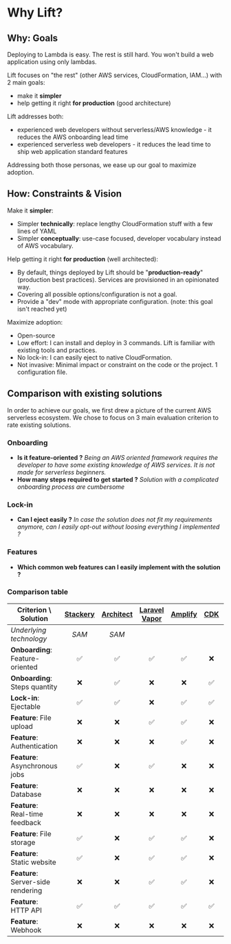 # Why Lift?

## Why: Goals

Deploying to Lambda is easy. The rest is still hard. You won't build a web application using only lambdas.

Lift focuses on "the rest" (other AWS services, CloudFormation, IAM…) with 2 main goals:

- make it **simpler**
- help getting it right **for production** (good architecture)

Lift addresses both:

- experienced web developers without serverless/AWS knowledge - it reduces the AWS onboarding lead time
- experienced serverless web developers - it reduces the lead time to ship web application standard features

Addressing both those personas, we ease up our goal to maximize adoption.

## How: Constraints & Vision

Make it **simpler**:

- Simpler **technically**: replace lengthy CloudFormation stuff with a few lines of YAML
- Simpler **conceptually**: use-case focused, developer vocabulary instead of AWS vocabulary.

Help getting it right **for production** (well architected):

- By default, things deployed by Lift should be "**production-ready**" (production best practices). Services are provisioned in an opinionated way.
- Covering all possible options/configuration is not a goal.
- Provide a "dev" mode with appropriate configuration. (note: this goal isn't reached yet)

Maximize adoption:

- Open-source
- Low effort: I can install and deploy in 3 commands. Lift is familiar with existing tools and practices.
- No lock-in: I can easily eject to native CloudFormation.
- Not invasive: Minimal impact or constraint on the code or the project. 1 configuration file.

## Comparison with existing solutions

In order to achieve our goals, we first drew a picture of the current AWS serverless ecosystem. We chose to focus on 3 main evaluation criterion to rate existing solutions.

### Onboarding

- **Is it feature-oriented ?** *Being an AWS oriented framework requires the developer to have some existing knowledge of AWS services. It is not made for serverless beginners.*
- **How many steps required to get started ?** *Solution with a complicated onboarding process are cumbersome*

### Lock-in

- **Can I eject easily ?** *In case the solution does not fit my requirements anymore, can I easily opt-out without loosing everything I implemented ?*

### Features

- **Which common web features can I easily implement with the solution ?**

### Comparison table

| Criterion \ Solution | [Stackery](https://www.stackery.io/) | [Architect](https://arc.codes/docs/en/guides/get-started/quickstart) | [Laravel Vapor](https://vapor.laravel.com/) | [Amplify](https://docs.amplify.aws/) | [CDK](https://aws.amazon.com/cdk/) | [SST](https://serverless-stack.com/) | [SLS](https://www.serverless.com/) | [SLS Components](https://www.serverless.com/components/) |
|---|:---:|:---:|:---:|:---:|:---:|:---:|:---:|:---:|
| *Underlying technology* | *SAM* | *SAM* | | | | *CDK* | *CFN* | |
| **Onboarding**: Feature-oriented | ✅ | ✅ | ✅ | ✅ | ❌ | ✅ | ❌ | ✅ |
| **Onboarding**: Steps quantity | ❌ | ✅ | ❌ | ❌ | ✅ | ✅ | ✅ | ✅ |
| **Lock-in**: Ejectable | ✅ | ✅ | ❌ | ✅ | ✅ | ❌ | ✅ | ❌ |
| **Feature**: File upload | ❌ | ❌ | ✅ | ✅ | ❌ | ❌ | ❌ | ❌ |
| **Feature**: Authentication | ❌ | ❌ | ❌ | ✅ | ❌ | ✅ | ❌ | ❌ |
| **Feature**: Asynchronous jobs | ✅ | ❌ | ✅ | ❌ | ❌ | ❌ | ❌ | ❌ |
| **Feature**: Database | ❌ | ❌ | ❌ | ❌ | ❌ | ❌ | ❌ | ❌ |
| **Feature**: Real-time feedback | ❌ | ❌ | ❌ | ❌ | ❌ | ❌ | ❌ | ❌ |
| **Feature**: File storage | ✅ | ❌ | ✅ | ✅ | ❌ | ❌ | ❌ | ❌ |
| **Feature**: Static website | ✅ | ❌ | ✅ | ✅ | ❌ | ❌ | ❌ | ✅ |
| **Feature**: Server-side rendering | ❌ | ❌ | ✅ | ✅ | ❌ | ❌ | ❌ | ✅ |
| **Feature**: HTTP API | ✅ | ✅ | ✅ | ✅ | ✅ | ✅ | ✅ | ✅ |
| **Feature**: Webhook | ❌ | ❌ | ❌ | ❌ | ❌ | ❌ | ❌ | ❌ |

